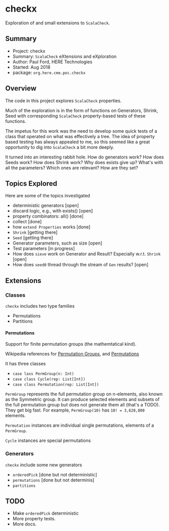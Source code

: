 # checkx

Exploration of and small extensions to `ScalaCheck`.

## Summary

- Project: checkx
- Summary: `ScalaCheck` eXtensions and eXploration
- Author: Paul Ford, HERE Technologies
- Started: Aug 2018
- package: `org.here.cme.poc.checkx`

## Overview
 
The code in this project explores `ScalaCheck` properties.

Much of the exploration is in the form of functions on Generators, Shrink, Seed with corresponding
`ScalaCheck` property-based tests of these functions.

The impetus for this work was the need to develop some quick tests of a class
that operated on what was effectively a tree. The idea of property based testing has 
always appealed to me, so this seemed like a great opportunity to dig into `ScalaCheck` a bit more 
deeply. 

It turned into an interesting rabbit hole. How do generators work? How does Seeds work? How does Shrink work? 
Why does exists give up? What's with all the parameters? Which ones are relevant? How are they set?
## Topics Explored
Here are some of the topics investigated

 - deterministic generators [open]
 - discard logic, e.g., with exists() [open]
 - property combinators: all() [done]
 - collect [done]
 - how `extend Properties` works [done]
 - `Shrink` [getting there]
 - `Seed` [getting there]
 - Generator parameters, such as size [open]
 - Test parameters [in progress]
 - How does `sieve` work on Generator and Result? Especially w.r.t. `Shrink` [open]
 - How does `seed0` thread through the stream of `Gen` results? [open]
 
## Extensions
 
### Classes

`checkx` includes two type families

- Permutations
- Partitions

#### Permutations

Support for finite permutation groups (the mathemtatical kind). 

Wikipedia references for [Permutation Groups](https://en.wikipedia.org/wiki/Permutation_group), and [Permutations](https://en.wikipedia.org/wiki/Permutation#Cycle_notation)

It has three classes
- `case lass PermGroup(n: Int)`
- `case class Cycle(rep: List[Int])`
- `case class Permutation(rep: List[Int])`

`PermGroup` represents the full permutation group on n-elements, also known as the Symmetric group.
It can produce selected elements and subsets of the full permutation group but does not generate them all \(that's a TODO).
They get big fast. For example, `PermGroup(10)` has `10! = 3,628,800` elements. 

`Permutation` instances are individual single permutations, elements of a `PermGroup`. 

`Cycle` instances are special permutations


### Generators

`checkx` include some new generators 
 - `orderedPick` \[done but not deterministic]
 - `permutations` \[done but not determinis]
 - `partitions`

## TODO

- Make `orderedPick` deterministic
- More property tests.
- More docs.

